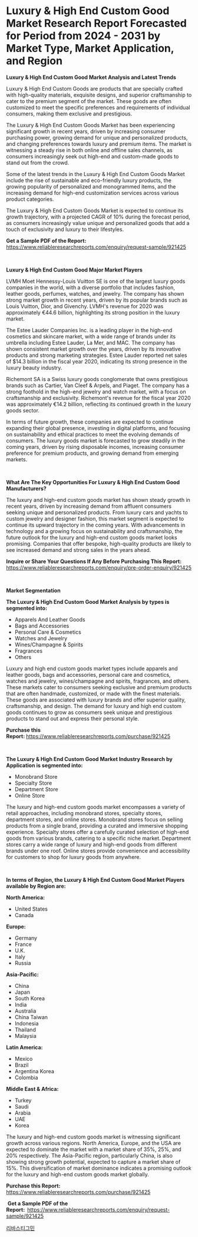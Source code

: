 <p><h1>Luxury & High End Custom Good Market Research Report Forecasted for Period from 2024 -  2031 by Market Type, Market Application, and Region</h1></p><p><strong>Luxury & High End Custom Good Market Analysis and Latest Trends</strong></p>
<p><p>Luxury & High End Custom Goods are products that are specially crafted with high-quality materials, exquisite designs, and superior craftsmanship to cater to the premium segment of the market. These goods are often customized to meet the specific preferences and requirements of individual consumers, making them exclusive and prestigious.</p><p>The Luxury & High End Custom Goods Market has been experiencing significant growth in recent years, driven by increasing consumer purchasing power, growing demand for unique and personalized products, and changing preferences towards luxury and premium items. The market is witnessing a steady rise in both online and offline sales channels, as consumers increasingly seek out high-end and custom-made goods to stand out from the crowd.</p><p>Some of the latest trends in the Luxury & High End Custom Goods Market include the rise of sustainable and eco-friendly luxury products, the growing popularity of personalized and monogrammed items, and the increasing demand for high-end customization services across various product categories.</p><p>The Luxury & High End Custom Goods Market is expected to continue its growth trajectory, with a projected CAGR of 10% during the forecast period, as consumers increasingly value unique and personalized goods that add a touch of exclusivity and luxury to their lifestyles.</p></p>
<p><strong>Get a Sample PDF of the Report:&nbsp;</strong> <a href="https://www.reliableresearchreports.com/enquiry/request-sample/921425">https://www.reliableresearchreports.com/enquiry/request-sample/921425</a></p>
<p>&nbsp;</p>
<p><strong>Luxury & High End Custom Good Major Market Players</strong></p>
<p><p>LVMH Moet Hennessy-Louis Vuitton SE is one of the largest luxury goods companies in the world, with a diverse portfolio that includes fashion, leather goods, perfumes, watches, and jewelry. The company has shown strong market growth in recent years, driven by its popular brands such as Louis Vuitton, Dior, and Givenchy. LVMH's revenue for 2020 was approximately €44.6 billion, highlighting its strong position in the luxury market.</p><p>The Estee Lauder Companies Inc. is a leading player in the high-end cosmetics and skincare market, with a wide range of brands under its umbrella including Estee Lauder, La Mer, and MAC. The company has shown consistent market growth over the years, driven by its innovative products and strong marketing strategies. Estee Lauder reported net sales of $14.3 billion in the fiscal year 2020, indicating its strong presence in the luxury beauty industry.</p><p>Richemont SA is a Swiss luxury goods conglomerate that owns prestigious brands such as Cartier, Van Cleef & Arpels, and Piaget. The company has a strong foothold in the high-end jewelry and watch market, with a focus on craftsmanship and exclusivity. Richemont's revenue for the fiscal year 2020 was approximately €14.2 billion, reflecting its continued growth in the luxury goods sector.</p><p>In terms of future growth, these companies are expected to continue expanding their global presence, investing in digital platforms, and focusing on sustainability and ethical practices to meet the evolving demands of consumers. The luxury goods market is forecasted to grow steadily in the coming years, driven by rising disposable incomes, increasing consumer preference for premium products, and growing demand from emerging markets.</p></p>
<p>&nbsp;</p>
<p><strong>What Are The Key Opportunities For Luxury & High End Custom Good Manufacturers?</strong></p>
<p><p>The luxury and high-end custom goods market has shown steady growth in recent years, driven by increasing demand from affluent consumers seeking unique and personalized products. From luxury cars and yachts to custom jewelry and designer fashion, this market segment is expected to continue its upward trajectory in the coming years. With advancements in technology and a growing focus on sustainability and craftsmanship, the future outlook for the luxury and high-end custom goods market looks promising. Companies that offer bespoke, high-quality products are likely to see increased demand and strong sales in the years ahead.</p></p>
<p><strong>Inquire or Share Your Questions If Any Before Purchasing This Report:</strong> <a href="https://www.reliableresearchreports.com/enquiry/pre-order-enquiry/921425">https://www.reliableresearchreports.com/enquiry/pre-order-enquiry/921425</a></p>
<p>&nbsp;</p>
<p><strong>Market Segmentation</strong></p>
<p><strong>The Luxury & High End Custom Good Market Analysis by types is segmented into:</strong></p>
<p><ul><li>Apparels And Leather Goods</li><li>Bags and Accessories</li><li>Personal Care & Cosmetics</li><li>Watches and Jewelry</li><li>Wines/Champagne & Spirits</li><li>Fragrances</li><li>Others</li></ul></p>
<p><p>Luxury and high end custom goods market types include apparels and leather goods, bags and accessories, personal care and cosmetics, watches and jewelry, wines/champagne and spirits, fragrances, and others. These markets cater to consumers seeking exclusive and premium products that are often handmade, customized, or made with the finest materials. These goods are associated with luxury brands and offer superior quality, craftsmanship, and design. The demand for luxury and high end custom goods continues to grow as consumers seek unique and prestigious products to stand out and express their personal style.</p></p>
<p><strong>Purchase this Report:&nbsp;</strong><a href="https://www.reliableresearchreports.com/purchase/921425">https://www.reliableresearchreports.com/purchase/921425</a></p>
<p>&nbsp;</p>
<p><strong>The Luxury & High End Custom Good Market Industry Research by Application is segmented into:</strong></p>
<p><ul><li>Monobrand Store</li><li>Specialty Store</li><li>Department Store</li><li>Online Store</li></ul></p>
<p><p>The luxury and high-end custom goods market encompasses a variety of retail approaches, including monobrand stores, specialty stores, department stores, and online stores. Monobrand stores focus on selling products from a single brand, providing a curated and immersive shopping experience. Specialty stores offer a carefully curated selection of high-end goods from various brands, catering to a specific niche market. Department stores carry a wide range of luxury and high-end goods from different brands under one roof. Online stores provide convenience and accessibility for customers to shop for luxury goods from anywhere.</p></p>
<p>&nbsp;</p>
<p><strong>In terms of Region, the Luxury & High End Custom Good Market Players available by Region are:</strong></p>
<p>
    <p> <strong> North America: </strong>
        <ul>
            <li>United States</li>
            <li>Canada</li>
        </ul>
        </p> 
    <p> <strong> Europe: </strong>
        <ul>
            <li>Germany</li>
            <li>France</li>
            <li>U.K.</li>
            <li>Italy</li>
            <li>Russia</li>
        </ul>
        </p> 
    <p> <strong> Asia-Pacific: </strong>
        <ul>
            <li>China</li>
            <li>Japan</li>
            <li>South Korea</li>
            <li>India</li>
            <li>Australia</li>
            <li>China Taiwan</li>
            <li>Indonesia</li>
            <li>Thailand</li>
            <li>Malaysia</li>
        </ul>
        </p> 
    <p> <strong> Latin America: </strong>
        <ul>
            <li>Mexico</li>
            <li>Brazil</li>
            <li>Argentina Korea</li>
            <li>Colombia</li>
        </ul>
        </p> 
    <p> <strong> Middle East & Africa: </strong>
        <ul>
            <li>Turkey</li>
            <li>Saudi</li>
            <li>Arabia</li>
            <li>UAE</li>
            <li>Korea</li>
        </ul>
    </p>
    </p>
<p><p>The luxury and high-end custom goods market is witnessing significant growth across various regions. North America, Europe, and the USA are expected to dominate the market with a market share of 35%, 25%, and 20% respectively. The Asia-Pacific region, particularly China, is also showing strong growth potential, expected to capture a market share of 15%. This diversification of market dominance indicates a promising outlook for the luxury and high-end custom goods market globally.</p></p>
<p><strong>Purchase this Report: </strong><a href="https://www.reliableresearchreports.com/purchase/921425">https://www.reliableresearchreports.com/purchase/921425</a></p>
<p>&nbsp;<strong>Get a Sample PDF of the Report:&nbsp;&nbsp;</strong><a href="https://www.reliableresearchreports.com/enquiry/request-sample/921425">https://www.reliableresearchreports.com/enquiry/request-sample/921425</a></p>
<p><strong></strong></p>
<p><p><a href="https://medium.com/@boydsmitham726/%EB%A6%AC%EB%B0%94%EC%8A%A4%ED%8B%B0%EA%B7%B8%EB%AF%BC-%EC%8B%9C%EC%9E%A5-%EA%B7%9C%EB%AA%A8-%EB%B0%8F-%EC%8B%9C%EC%9E%A5-%EB%8F%99%ED%96%A5-%EC%A0%84%EC%B2%B4-%EC%82%B0%EC%97%85-%EA%B0%9C%EC%9A%94-2024%EB%85%84%EB%B6%80%ED%84%B0-2031%EB%85%84%EA%B9%8C%EC%A7%80-bde6e3e83b02">리바스티그민</a></p></p>